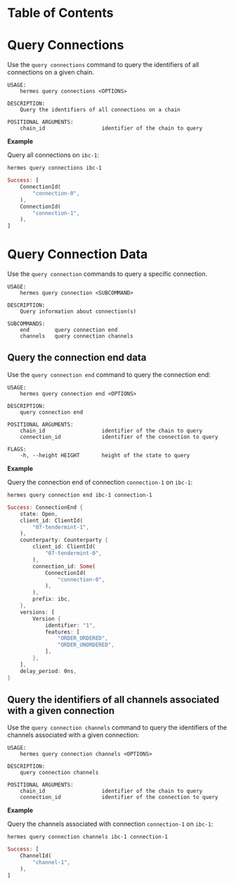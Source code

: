 # Table of Contents

<!-- toc -->

# Query Connections

Use the `query connections` command to query the identifiers of all connections on a given chain.

```shell
USAGE:
    hermes query connections <OPTIONS>

DESCRIPTION:
    Query the identifiers of all connections on a chain

POSITIONAL ARGUMENTS:
    chain_id                  identifier of the chain to query
```

__Example__

Query all connections on `ibc-1`:

```shell
hermes query connections ibc-1
```

```rust
Success: [
    ConnectionId(
        "connection-0",
    ),
    ConnectionId(
        "connection-1",
    ),
]
```

# Query Connection Data

Use the `query connection` commands to query a specific connection.

```shell
USAGE:
    hermes query connection <SUBCOMMAND>

DESCRIPTION:
    Query information about connection(s)

SUBCOMMANDS:
    end        query connection end
    channels   query connection channels
```

## Query the connection end data

Use the `query connection end` command to query the connection end:

```shell
USAGE:
    hermes query connection end <OPTIONS>

DESCRIPTION:
    query connection end

POSITIONAL ARGUMENTS:
    chain_id                  identifier of the chain to query
    connection_id             identifier of the connection to query

FLAGS:
    -h, --height HEIGHT       height of the state to query
```

__Example__

Query the connection end of connection `connection-1` on `ibc-1`:

```shell
hermes query connection end ibc-1 connection-1
```

```rust
Success: ConnectionEnd {
    state: Open,
    client_id: ClientId(
        "07-tendermint-1",
    ),
    counterparty: Counterparty {
        client_id: ClientId(
            "07-tendermint-0",
        ),
        connection_id: Some(
            ConnectionId(
                "connection-0",
            ),
        ),
        prefix: ibc,
    },
    versions: [
        Version {
            identifier: "1",
            features: [
                "ORDER_ORDERED",
                "ORDER_UNORDERED",
            ],
        },
    ],
    delay_period: 0ns,
}
```

## Query the identifiers of all channels associated with a given connection

Use the `query connection channels` command to query the identifiers of the channels associated with a given connection:

```shell
USAGE:
    hermes query connection channels <OPTIONS>

DESCRIPTION:
    query connection channels

POSITIONAL ARGUMENTS:
    chain_id                  identifier of the chain to query
    connection_id             identifier of the connection to query
```

__Example__

Query the channels associated with connection `connection-1` on `ibc-1`:

```shell
hermes query connection channels ibc-1 connection-1
```

```rust
Success: [
    ChannelId(
        "channel-1",
    ),
]
```

